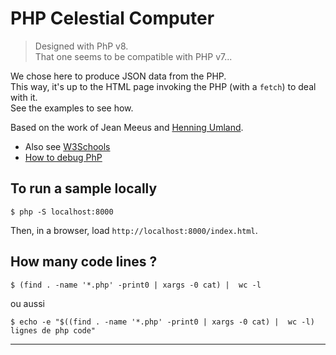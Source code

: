 # PHP Celestial Computer
> Designed with PhP v8.  
> That one seems to be compatible with PHP v7...

We chose here to produce JSON data from the PHP.  
This way, it's up to the HTML page invoking the PHP (with a `fetch`) to deal with it.  
See the examples to see how.

Based on the work of Jean Meeus and [Henning Umland](https://www.celnav.de/).

- Also see [W3Schools](https://www.w3schools.com/php/default.asp)
- [How to debug PhP](https://www.google.com/search?q=how+to+debug+php&oq=how+to+debug+php&gs_lcrp=EgZjaHJvbWUyBggAEEUYOTIGCAEQRRhA0gEINDAzMmowajGoAgCwAgA&sourceid=chrome&ie=UTF-8#fpstate=ive&vld=cid:4b06443e,vid:8ka_Efpl21Y,st:0)

## To run a sample locally
```
$ php -S localhost:8000
```

Then, in a browser, load `http://localhost:8000/index.html`.

## How many code lines ?
```
$ (find . -name '*.php' -print0 | xargs -0 cat) |  wc -l
```
ou aussi 
```
$ echo -e "$((find . -name '*.php' -print0 | xargs -0 cat) |  wc -l) lignes de php code"
```

---
